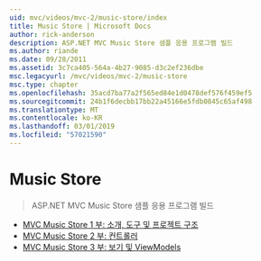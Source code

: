 ```yaml
---
uid: mvc/videos/mvc-2/music-store/index
title: Music Store | Microsoft Docs
author: rick-anderson
description: ASP.NET MVC Music Store 샘플 응용 프로그램 빌드
ms.author: riande
ms.date: 09/28/2011
ms.assetid: 3c7ca405-564a-4b27-9085-d3c2ef236dbe
msc.legacyurl: /mvc/videos/mvc-2/music-store
msc.type: chapter
ms.openlocfilehash: 35acd7ba77a2f565ed84e1d0478def576f459ef5
ms.sourcegitcommit: 24b1f6decbb17bb22a45166e5fdb0845c65af498
ms.translationtype: MT
ms.contentlocale: ko-KR
ms.lasthandoff: 03/01/2019
ms.locfileid: "57021590"
---
```

<a name="music-store"></a>Music Store
====================
> ASP.NET MVC Music Store 샘플 응용 프로그램 빌드


- [MVC Music Store 1 부: 소개, 도구 및 프로젝트 구조](mvc-music-store-part-1-intro-tools-and-project-structure.md)
- [MVC Music Store 2 부: 컨트롤러](mvc-music-store-part-2-controllers.md)
- [MVC Music Store 3 부: 보기 및 ViewModels](mvc-music-store-part-3-views-and-viewmodels.md)

